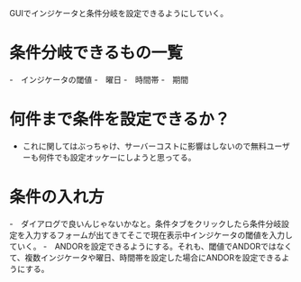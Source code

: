 GUIでインジケータと条件分岐を設定できるようにしていく。
# 条件分岐できるもの一覧
-　インジケータの閾値
-　曜日
-　時間帯
-　期間
# 何件まで条件を設定できるか？
- これに関してはぶっちゃけ、サーバーコストに影響はしないので無料ユーザーも何件でも設定オッケーにしようと思ってる。

# 条件の入れ方
-　ダイアログで良いんじゃないかなと。条件タブをクリックしたら条件分岐設定を入力するフォームが出てきてそこで現在表示中インジケータの閾値を入力していく。
-　ANDORを設定できるようにする。それも、閾値でANDORではなくて、複数インジケータや曜日、時間帯を設定した場合にANDORを設定できるようにする。
　
